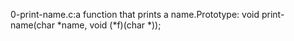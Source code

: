 0-print-name.c:a function that prints a name.Prototype: void print-name(char *name, void (*f)(char *));
